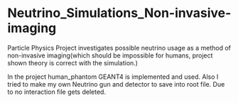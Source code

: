 # Neutrino_Simulations_Non-invasive-imaging
Particle Physics Project investigates possible neutrino usage as a method of non-invasive imaging(which should be impossible for humans, project shown theory is correct with the simulation.)

In the project human_phantom GEANT4 is implemented and used. Also I tried to make my own Neutrino gun and detector to save into root file. Due to no interaction file gets deleted.
